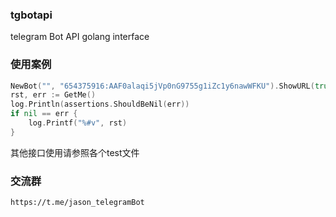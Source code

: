 ### tgbotapi
telegram Bot API  golang interface

### 使用案例
```go
NewBot("", "654375916:AAF0alaqi5jVp0nG9755g1iZc1y6nawWFKU").ShowURL(true)
rst, err := GetMe()
log.Println(assertions.ShouldBeNil(err))
if nil == err {
    log.Printf("%#v", rst)
}
```

其他接口使用请参照各个test文件

### 交流群
```
https://t.me/jason_telegramBot
```